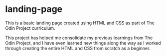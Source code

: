 # landing-page

This is a basic landing page created using HTML and CSS as part of The Odin Project curriculum. 

This project has helped me consolidate my previous learnings from The Odin Project, and I have even learned new things along the way as I worked through creating the entire HTML and CSS from scratch as a beginner.